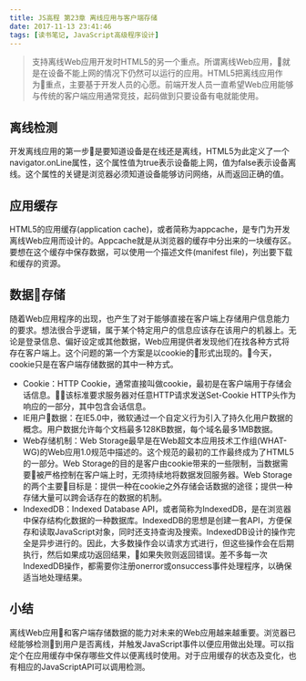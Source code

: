 ```yaml
---
title: JS高程 第23章 离线应用与客户端存储
date: 2017-11-13 23:41:46
tags: [读书笔记, JavaScript高级程序设计]
---
```

> 支持离线Web应用开发时HTML5的另一个重点。所谓离线Web应用，就是在设备不能上网的情况下仍然可以运行的应用。HTML5把离线应用作为重点，主要基于开发人员的心愿。前端开发人员一直希望Web应用能够与传统的客户端应用通常竞技，起码做到只要设备有电就能使用。

## 离线检测

开发离线应用的第一步是要知道设备是在线还是离线，HTML5为此定义了一个navigator.onLine属性，这个属性值为true表示设备能上网，值为false表示设备离线。这个属性的关键是浏览器必须知道设备能够访问网络，从而返回正确的值。

## 应用缓存

HTML5的应用缓存(application cache)，或者简称为appcache，是专门为开发离线Web应用而设计的。Appcache就是从浏览器的缓存中分出来的一块缓存区。要想在这个缓存中保存数据，可以使用一个描述文件(manifest file)，列出要下载和缓存的资源。

## 数据存储

随着Web应用程序的出现，也产生了对于能够直接在客户端上存储用户信息能力的要求。想法很合乎逻辑，属于某个特定用户的信息应该存在该用户的机器上。无论是登录信息、偏好设定或其他数据，Web应用提供者发现他们在找各种方式将存在客户端上。这个问题的第一个方案是以cookie的形式出现的。今天，cookie只是在客户端存储数据的其中一种方式。

- Cookie：HTTP Cookie，通常直接叫做cookie，最初是在客户端用于存储会话信息。该标准要求服务器对任意HTTP请求发送Set-Cookie HTTP头作为响应的一部分，其中包含会话信息。
- IE用户数据：在IE5.0中，微软通过一个自定义行为引入了持久化用户数据的概念。用户数据允许每个文档最多128KB数据，每个域名最多1MB数据。
- Web存储机制：Web Storage最早是在Web超文本应用技术工作组(WHAT-WG)的Web应用1.0规范中描述的。这个规范的最初的工作最终成为了HTML5的一部分。Web Storage的目的是客户由cookie带来的一些限制，当数据需要被严格控制在客户端上时，无须持续地将数据发回服务器。Web Storage的两个主要目标是：提供一种在cookie之外存储会话数据的途径；提供一种存储大量可以跨会话存在的数据的机制。
- IndexedDB：Indexed Database API，或者简称为IndexedDB，是在浏览器中保存结构化数据的一种数据库。IndexedDB的思想是创建一套API，方便保存和读取JavaScript对象，同时还支持查询及搜索。IndexedDB设计的操作完全是异步进行的。因此，大多数操作会以请求方式进行，但这些操作会在后期执行，然后如果成功返回结果，如果失败则返回错误。差不多每一次IndexedDB操作，都需要你注册onerror或onsuccess事件处理程序，以确保适当地处理结果。

## 小结

离线Web应用和客户端存储数据的能力对未来的Web应用越来越重要。浏览器已经能够检测到用户是否离线，并触发JavaScript事件以便应用做出处理。可以指定个在应用缓存中保存哪些文件以便离线时使用。对于应用缓存的状态及变化，也有相应的JavaScriptAPI可以调用检测。